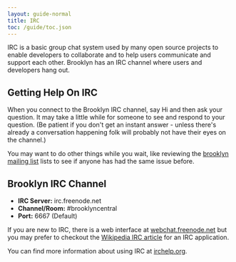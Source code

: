 ```yaml
---
layout: guide-normal
title: IRC
toc: /guide/toc.json
---
```


IRC is a basic group chat system used by many open source projects to enable developers to 
collaborate and to help users communicate and support each other. Brooklyn has an IRC 
channel where users and developers hang out.

## Getting Help On IRC

When you connect to the Brooklyn IRC channel, say Hi and then ask your question. It may 
take a little while for someone to see and respond to your question. (Be 
patient if you don't get an instant answer - unless there's already a conversation 
happening folk will probably not have their eyes on the channel.) 

You may want to do other things while you wait, like reviewing the [brooklyn mailing list](https://mail-archives.apache.org/mod_mbox/incubator-brooklyn-dev/)
lists to see if anyone has had the same issue before.

## Brooklyn IRC Channel

* **IRC Server:** irc.freenode.net 
* **Channel/Room:** #brooklyncentral
* **Port:** 6667 (Default)

If you are new to IRC, there is a web interface at [webchat.freenode.net](http://webchat.freenode.net/?channels=brooklyncentral) 
but you may prefer to checkout the [Wikipedia IRC article](http://en.wikipedia.org/wiki/IRC#Client_software) 
for an IRC application.

You can find more information about using IRC at [irchelp.org](http://www.irchelp.org/).
